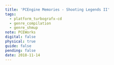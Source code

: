 ```yaml
---
title: 'PCEngine Memories - Shooting Legends II'
tags:
  - platform_turbografx-cd
  - genre_compilation
  - genre_shmup
note: PCEWorks
digital: false
physical: true
guide: false
pending: false
date: 2018-11-14
---
```

